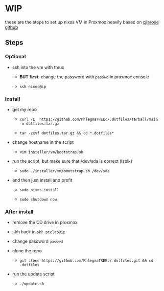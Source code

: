 # WIP
these are the steps to set up nixos VM in Proxmox
heavily based on [cjlarose github](https://github.com/cjlarose/nixos-dev-env/blob/3285f8f05d5f259c47e1ddab3bf4e0e18686ac27/README.md)

## Steps

### Optional
- ssh into the vm with tmux

  - **BUT first:** change the password with `passwd` in proxmox console

  - `ssh nixos@ip`

### Install

- get my repo

  - `curl -L  https://github.com/PhlegmaTREEc/.dotfiles/tarball/main -o dotfiles.tar.gz`

  - `tar -zxvf dotfiles.tar.gz && cd *.dotfiles*`

- change hostname in the script

  - ```vim installer/vm/bootstrap.sh```

- run the script, but make sure that /dev/sda is correct (lsblk)
  
  - `sudo ./installer/vm/bootstrap.sh /dev/sda`

- and then just install and profit

  - `sudo nixos-install`

  - `sudo shutdown now`

### After install

- remove the CD drive in proxmox

- shh back in `shh ptclab@ip`

- change password `passwd`

- clone the repo

  - `git clone https://github.com/PhlegmaTREEc/.dotfiles.git && cd .dotfiles`

- run the update script

  - `./update.sh`
